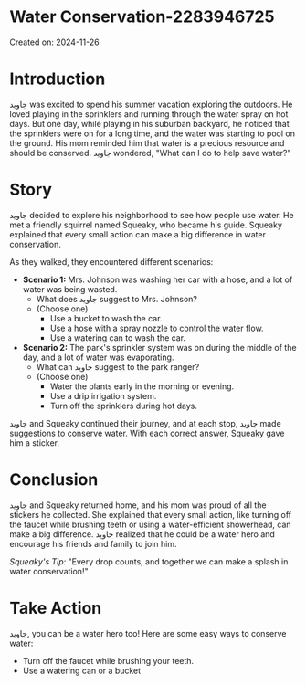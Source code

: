 # Water Conservation-2283946725

Created on: 2024-11-26

**Introduction**
===============

جاوید was excited to spend his summer vacation exploring the outdoors. He loved playing in the sprinklers and running through the water spray on hot days. But one day, while playing in his suburban backyard, he noticed that the sprinklers were on for a long time, and the water was starting to pool on the ground. His mom reminded him that water is a precious resource and should be conserved. جاوید wondered, "What can I do to help save water?"

**Story**
=====

جاوید decided to explore his neighborhood to see how people use water. He met a friendly squirrel named Squeaky, who became his guide. Squeaky explained that every small action can make a big difference in water conservation.

As they walked, they encountered different scenarios:

* **Scenario 1:** Mrs. Johnson was washing her car with a hose, and a lot of water was being wasted.
	+ What does جاوید suggest to Mrs. Johnson?
	+ (Choose one)
		- Use a bucket to wash the car.
		- Use a hose with a spray nozzle to control the water flow.
		- Use a watering can to wash the car.
* **Scenario 2:** The park's sprinkler system was on during the middle of the day, and a lot of water was evaporating.
	+ What can جاوید suggest to the park ranger?
	+ (Choose one)
		- Water the plants early in the morning or evening.
		- Use a drip irrigation system.
		- Turn off the sprinklers during hot days.

جاوید and Squeaky continued their journey, and at each stop, جاوید made suggestions to conserve water. With each correct answer, Squeaky gave him a sticker.

**Conclusion**
==========

جاوید and Squeaky returned home, and his mom was proud of all the stickers he collected. She explained that every small action, like turning off the faucet while brushing teeth or using a water-efficient showerhead, can make a big difference. جاوید realized that he could be a water hero and encourage his friends and family to join him.

*Squeaky's Tip:* "Every drop counts, and together we can make a splash in water conservation!"

**Take Action**
==========

جاوید, you can be a water hero too! Here are some easy ways to conserve water:

* Turn off the faucet while brushing your teeth.
* Use a watering can or a bucket